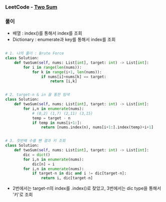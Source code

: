### LeetCode - [Two Sum](https://leetcode.com/problems/two-sum)

### 풀이

* 배열 : index()를 통해서 index를 조회
* Dictionary : enumerate과 key를 통해서 index를 조회

```Python

# 1. 나의 풀이 : Brute Force
class Solution:
    def twoSum(self, nums: List[int], target: int) -> List[int]:
        for i in range(len(nums)):
            for k in range(i+1, len(nums)):
                if nums[i]+nums[k] == target:
                    return [i,k]


# 2. target-n & in 을 통한 탐색
class Solution:
    def twoSum(self, nums: List[int], target: int) -> List[int]:
        for i,n in enumerate(nums):
            # (0,2) (1,7) (2,11) (3,15)
            temp = target - n
            if temp in nums[i+1:]:
                return [nums.index(n), nums[i+1:].index(temp)+i+1]


# 3. 첫번째 수를 뺀 결과 키 조회
class Solution:
    def twoSum(self, nums: List[int], target: int) -> List[int]:
        dic = dict()
        for i,n in enumerate(nums):
            dic[n] = i
        for i,n in enumerate(nums):
            if target-n in dic and i != dic[target-n]:
                return i, dic[target-n]
```
* 2번에서는 target-n의 index를 .index()로 찾았고, 3번에서는 dic type을 통해서 '키'로 조회
